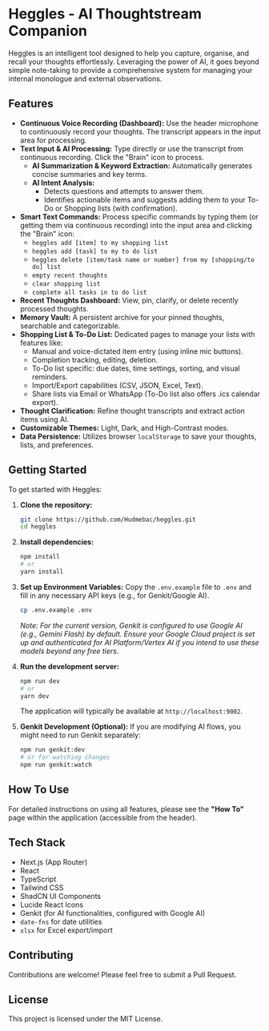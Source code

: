 
# Heggles - AI Thoughtstream Companion

Heggles is an intelligent tool designed to help you capture, organise, and recall your thoughts effortlessly. Leveraging the power of AI, it goes beyond simple note-taking to provide a comprehensive system for managing your internal monologue and external observations.

## Features

- **Continuous Voice Recording (Dashboard):** Use the header microphone to continuously record your thoughts. The transcript appears in the input area for processing.
- **Text Input & AI Processing:** Type directly or use the transcript from continuous recording. Click the "Brain" icon to process.
    - **AI Summarization & Keyword Extraction:** Automatically generates concise summaries and key terms.
    - **AI Intent Analysis:**
        - Detects questions and attempts to answer them.
        - Identifies actionable items and suggests adding them to your To-Do or Shopping lists (with confirmation).
- **Smart Text Commands:** Process specific commands by typing them (or getting them via continuous recording) into the input area and clicking the "Brain" icon:
    - `heggles add [item] to my shopping list`
    - `heggles add [task] to my to do list`
    - `heggles delete [item/task name or number] from my [shopping/to do] list`
    - `empty recent thoughts`
    - `clear shopping list`
    - `complete all tasks in to do list`
- **Recent Thoughts Dashboard:** View, pin, clarify, or delete recently processed thoughts.
- **Memory Vault:** A persistent archive for your pinned thoughts, searchable and categorizable.
- **Shopping List & To-Do List:** Dedicated pages to manage your lists with features like:
    - Manual and voice-dictated item entry (using inline mic buttons).
    - Completion tracking, editing, deletion.
    - To-Do list specific: due dates, time settings, sorting, and visual reminders.
    - Import/Export capabilities (CSV, JSON, Excel, Text).
    - Share lists via Email or WhatsApp (To-Do list also offers .ics calendar export).
- **Thought Clarification:** Refine thought transcripts and extract action items using AI.
- **Customizable Themes:** Light, Dark, and High-Contrast modes.
- **Data Persistence:** Utilizes browser `localStorage` to save your thoughts, lists, and preferences.

## Getting Started

To get started with Heggles:

1.  **Clone the repository:**
    ```bash
    git clone https://github.com/Hudmebac/heggles.git
    cd heggles
    ```
2.  **Install dependencies:**
    ```bash
    npm install
    # or
    yarn install
    ```
3.  **Set up Environment Variables:**
    Copy the `.env.example` file to `.env` and fill in any necessary API keys (e.g., for Genkit/Google AI).
    ```bash
    cp .env.example .env
    ```
    *Note: For the current version, Genkit is configured to use Google AI (e.g., Gemini Flash) by default. Ensure your Google Cloud project is set up and authenticated for AI Platform/Vertex AI if you intend to use these models beyond any free tiers.*

4.  **Run the development server:**
    ```bash
    npm run dev
    # or
    yarn dev
    ```
    The application will typically be available at `http://localhost:9002`.

5.  **Genkit Development (Optional):**
    If you are modifying AI flows, you might need to run Genkit separately:
    ```bash
    npm run genkit:dev
    # or for watching changes
    npm run genkit:watch
    ```

## How To Use

For detailed instructions on using all features, please see the **"How To"** page within the application (accessible from the header).

## Tech Stack

- Next.js (App Router)
- React
- TypeScript
- Tailwind CSS
- ShadCN UI Components
- Lucide React Icons
- Genkit (for AI functionalities, configured with Google AI)
- `date-fns` for date utilities
- `xlsx` for Excel export/import

## Contributing

Contributions are welcome! Please feel free to submit a Pull Request.

## License

This project is licensed under the MIT License.

